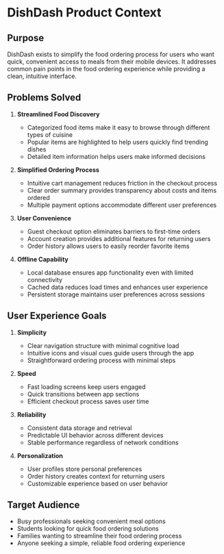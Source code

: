 # DishDash Product Context

## Purpose

DishDash exists to simplify the food ordering process for users who want quick, convenient access to meals from their mobile devices. It addresses common pain points in the food ordering experience while providing a clean, intuitive interface.

## Problems Solved

1. **Streamlined Food Discovery**

   - Categorized food items make it easy to browse through different types of cuisine
   - Popular items are highlighted to help users quickly find trending dishes
   - Detailed item information helps users make informed decisions

2. **Simplified Ordering Process**

   - Intuitive cart management reduces friction in the checkout process
   - Clear order summary provides transparency about costs and items ordered
   - Multiple payment options accommodate different user preferences

3. **User Convenience**

   - Guest checkout option eliminates barriers to first-time orders
   - Account creation provides additional features for returning users
   - Order history allows users to easily reorder favorite items

4. **Offline Capability**
   - Local database ensures app functionality even with limited connectivity
   - Cached data reduces load times and enhances user experience
   - Persistent storage maintains user preferences across sessions

## User Experience Goals

1. **Simplicity**

   - Clear navigation structure with minimal cognitive load
   - Intuitive icons and visual cues guide users through the app
   - Straightforward ordering process with minimal steps

2. **Speed**

   - Fast loading screens keep users engaged
   - Quick transitions between app sections
   - Efficient checkout process saves user time

3. **Reliability**

   - Consistent data storage and retrieval
   - Predictable UI behavior across different devices
   - Stable performance regardless of network conditions

4. **Personalization**
   - User profiles store personal preferences
   - Order history creates context for returning users
   - Customizable experience based on user behavior

## Target Audience

- Busy professionals seeking convenient meal options
- Students looking for quick food ordering solutions
- Families wanting to streamline their food ordering process
- Anyone seeking a simple, reliable food ordering experience

